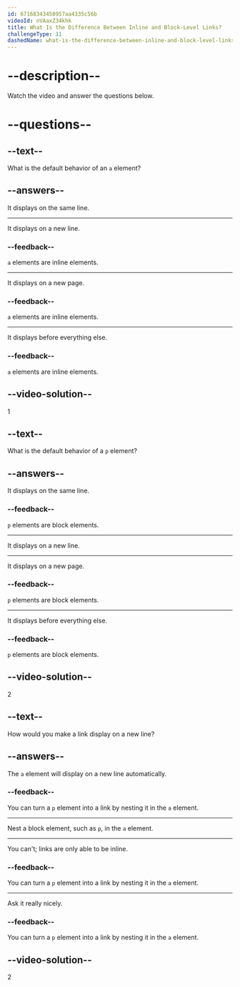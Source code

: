 ```yaml
---
id: 67168343450957aa4335c56b
videoId: nVAaxZ34khk
title: What Is the Difference Between Inline and Block-Level Links?
challengeType: 11
dashedName: what-is-the-difference-between-inline-and-block-level-links
---
```


# --description--

Watch the video and answer the questions below.

# --questions--

## --text--

What is the default behavior of an `a` element?

## --answers--

It displays on the same line.

---

It displays on a new line.

### --feedback--

`a` elements are inline elements.

---

It displays on a new page.

### --feedback--

`a` elements are inline elements.

---

It displays before everything else.

### --feedback--

`a` elements are inline elements.

## --video-solution--

1

## --text--

What is the default behavior of a `p` element?

## --answers--

It displays on the same line.

### --feedback--

`p` elements are block elements.

---

It displays on a new line.

---

It displays on a new page.

### --feedback--

`p` elements are block elements.

---

It displays before everything else.

### --feedback--

`p` elements are block elements.

## --video-solution--

2

## --text--

How would you make a link display on a new line?

## --answers--

The `a` element will display on a new line automatically.

### --feedback--

You can turn a `p` element into a link by nesting it in the `a` element.

---

Nest a block element, such as `p`, in the `a` element.

---

You can't; links are only able to be inline.

### --feedback--

You can turn a `p` element into a link by nesting it in the `a` element.

---

Ask it really nicely.

### --feedback--

You can turn a `p` element into a link by nesting it in the `a` element.

## --video-solution--

2
